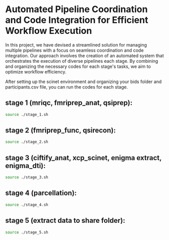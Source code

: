 # Automated Pipeline Coordination and Code Integration for Efficient Workflow Execution

In this project, we have devised a streamlined solution for managing multiple pipelines with a focus on seamless coordination and code integration. Our approach involves the creation of an automated system that orchestrates the execution of diverse pipelines each stage. By combining and organizing the necessary codes for each stage's tasks, we aim to optimize workflow efficiency.

After setting up the scinet environment and organizing your bids folder and participants.csv file, you can run the codes for each stage.

## stage 1 (mriqc, fmriprep_anat, qsiprep):
```sh
source ./stage_1.sh
```


## stage 2 (fmriprep_func, qsirecon):

```sh
source ./stage_2.sh
```

## stage 3 (ciftify_anat, xcp_scinet, enigma extract, enigma_dti):

```sh
source ./stage_3.sh
```

## stage 4 (parcellation):

```sh
source ./stage_4.sh
```
## stage 5 (extract data to share folder):

```sh
source ./stage_5.sh
```
